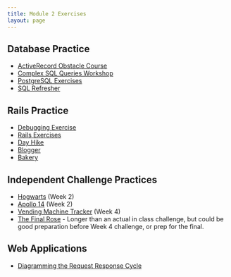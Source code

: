 ```yaml
---
title: Module 2 Exercises
layout: page
---
```



## Database Practice

- [ActiveRecord Obstacle Course](https://github.com/turingschool-projects/activerecord-obstacle-course)
- [Complex SQL Queries Workshop](./misc/complex_queries)
- [PostgreSQL Exercises](https://pgexercises.com/questions/basic/)
- [SQL Refresher](./lessons/sql_refresher)


## Rails Practice
- [Debugging Exercise](https://github.com/turingschool-examples/debug_shop)
- [Rails Exercises](https://github.com/turingschool/rails_exercises)
- [Day Hike](https://github.com/turingschool-projects/day_hike)
- [Blogger](http://backend.turing.io/module2/misc/blogger)
- [Bakery](https://github.com/earl-stephens/bakery)

## Independent Challenge Practices
- [Hogwarts](https://github.com/turingschool-examples/bloody_hogwarts) (Week 2)
- [Apollo 14](https://github.com/turingschool-projects/apollo_14) (Week 2)
- [Vending Machine Tracker](https://github.com/turingschool-examples/vending-machine-tracker/tree/master) (Week 4)
- [The Final Rose](https://github.com/turingschool-examples/the_final_rose) - Longer than an actual in class challenge, but could be good preparation before Week 4 challenge, or prep for the final.


## Web Applications

- [Diagramming the Request Response Cycle](./lessons/diagramming_request_response_cycle)
